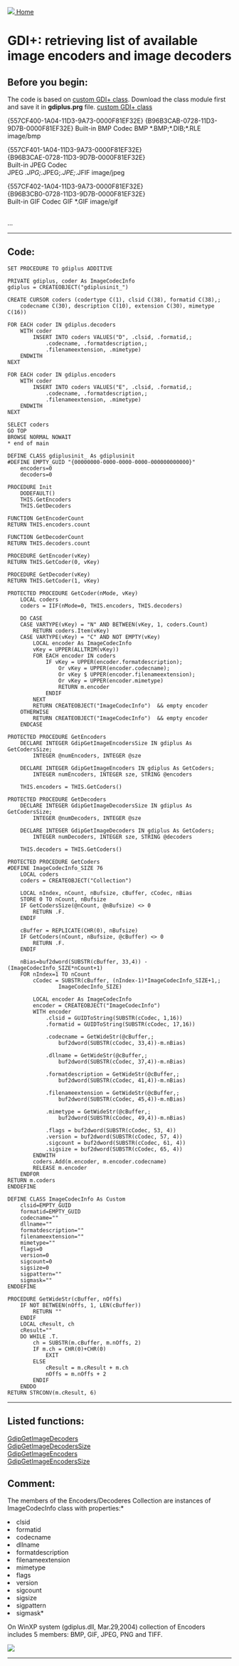 [<img src="../images/home.png"> Home ](https://github.com/VFPX/Win32API)  

# GDI+: retrieving list of available image encoders and image decoders

## Before you begin:
The code is based on <a href="?example=450">custom GDI+ class</a>. Download the class module first and save it in **gdiplus.prg** file. [custom GDI+ class](sample_450.md)  

<div class=precode>{557CF400-1A04-11D3-9A73-0000F81EF32E}  
{B96B3CAB-0728-11D3-9D7B-0000F81EF32E}  
Built-in BMP Codec  
BMP *.BMP;*.DIB;*.RLE image/bmp  

{557CF401-1A04-11D3-9A73-0000F81EF32E}  
{B96B3CAE-0728-11D3-9D7B-0000F81EF32E}  
Built-in JPEG Codec  
JPEG *.JPG;*.JPEG;*.JPE;*.JFIF image/jpeg  

{557CF402-1A04-11D3-9A73-0000F81EF32E}  
{B96B3CB0-0728-11D3-9D7B-0000F81EF32E}  
Built-in GIF Codec GIF *.GIF image/gif</div>  
...  
  
***  


## Code:
```foxpro  
SET PROCEDURE TO gdiplus ADDITIVE

PRIVATE gdiplus, coder As ImageCodecInfo
gdiplus = CREATEOBJECT("gdiplusinit_")

CREATE CURSOR coders (codertype C(1), clsid C(38), formatid C(38),;
	codecname C(30), description C(10), extension C(30), mimetype C(16))

FOR EACH coder IN gdiplus.decoders
	WITH coder
		INSERT INTO coders VALUES("D", .clsid, .formatid,;
			.codecname, .formatdescription,;
			.filenameextension, .mimetype)
	ENDWITH
NEXT

FOR EACH coder IN gdiplus.encoders
	WITH coder
		INSERT INTO coders VALUES("E", .clsid, .formatid,;
			.codecname, .formatdescription,;
			.filenameextension, .mimetype)
	ENDWITH
NEXT

SELECT coders
GO TOP
BROWSE NORMAL NOWAIT
* end of main

DEFINE CLASS gdiplusinit_ As gdiplusinit
#DEFINE EMPTY_GUID "{00000000-0000-0000-0000-000000000000}"
	encoders=0
	decoders=0

PROCEDURE Init
	DODEFAULT()
	THIS.GetEncoders
	THIS.GetDecoders

FUNCTION GetEncoderCount
RETURN THIS.encoders.count

FUNCTION GetDecoderCount
RETURN THIS.decoders.count

PROCEDURE GetEncoder(vKey)
RETURN THIS.GetCoder(0, vKey)

PROCEDURE GetDecoder(vKey)
RETURN THIS.GetCoder(1, vKey)

PROTECTED PROCEDURE GetCoder(nMode, vKey)
	LOCAL coders
	coders = IIF(nMode=0, THIS.encoders, THIS.decoders)
	
	DO CASE
	CASE VARTYPE(vKey) = "N" AND BETWEEN(vKey, 1, coders.Count)
		RETURN coders.Item(vKey)
	CASE VARTYPE(vKey) = "C" AND NOT EMPTY(vKey)
		LOCAL encoder As ImageCodecInfo
		vKey = UPPER(ALLTRIM(vKey))
		FOR EACH encoder IN coders
			IF vKey = UPPER(encoder.formatdescription);
				Or vKey = UPPER(encoder.codecname);
				Or vKey $ UPPER(encoder.filenameextension);
				Or vKey = UPPER(encoder.mimetype)
				RETURN m.encoder
			ENDIF
		NEXT
		RETURN CREATEOBJECT("ImageCodecInfo")  && empty encoder
	OTHERWISE
		RETURN CREATEOBJECT("ImageCodecInfo")  && empty encoder
	ENDCASE

PROTECTED PROCEDURE GetEncoders
	DECLARE INTEGER GdipGetImageEncodersSize IN gdiplus As GetCodersSize;
		INTEGER @numEncoders, INTEGER @sze

	DECLARE INTEGER GdipGetImageEncoders IN gdiplus As GetCoders;
		INTEGER numEncoders, INTEGER sze, STRING @encoders

	THIS.encoders = THIS.GetCoders()
	
PROTECTED PROCEDURE GetDecoders
	DECLARE INTEGER GdipGetImageDecodersSize IN gdiplus As GetCodersSize;
		INTEGER @numDecoders, INTEGER @sze

	DECLARE INTEGER GdipGetImageDecoders IN gdiplus As GetCoders;
		INTEGER numDecoders, INTEGER sze, STRING @decoders

	THIS.decoders = THIS.GetCoders()

PROTECTED PROCEDURE GetCoders
#DEFINE ImageCodecInfo_SIZE 76
	LOCAL coders
	coders = CREATEOBJECT("Collection")

	LOCAL nIndex, nCount, nBufsize, cBuffer, cCodec, nBias
	STORE 0 TO nCount, nBufsize
	IF GetCodersSize(@nCount, @nBufsize) <> 0
		RETURN .F.
	ENDIF

	cBuffer = REPLICATE(CHR(0), nBufsize)
	IF GetCoders(nCount, nBufsize, @cBuffer) <> 0
		RETURN .F.
	ENDIF

	nBias=buf2dword(SUBSTR(cBuffer, 33,4)) - (ImageCodecInfo_SIZE*nCount+1)
	FOR nIndex=1 TO nCount
		cCodec = SUBSTR(cBuffer, (nIndex-1)*ImageCodecInfo_SIZE+1,;
				ImageCodecInfo_SIZE)

		LOCAL encoder As ImageCodecInfo
		encoder = CREATEOBJECT("ImageCodecInfo")
		WITH encoder
			.clsid = GUIDToString(SUBSTR(cCodec, 1,16))
			.formatid = GUIDToString(SUBSTR(cCodec, 17,16))

			.codecname = GetWideStr(@cBuffer,;
				buf2dword(SUBSTR(cCodec, 33,4))-m.nBias)

			.dllname = GetWideStr(@cBuffer,;
				buf2dword(SUBSTR(cCodec, 37,4))-m.nBias)

			.formatdescription = GetWideStr(@cBuffer,;
				buf2dword(SUBSTR(cCodec, 41,4))-m.nBias)

			.filenameextension = GetWideStr(@cBuffer,;
				buf2dword(SUBSTR(cCodec, 45,4))-m.nBias)

			.mimetype = GetWideStr(@cBuffer,;
				buf2dword(SUBSTR(cCodec, 49,4))-m.nBias)

			.flags = buf2dword(SUBSTR(cCodec, 53, 4))
			.version = buf2dword(SUBSTR(cCodec, 57, 4))
			.sigcount = buf2dword(SUBSTR(cCodec, 61, 4))
			.sigsize = buf2dword(SUBSTR(cCodec, 65, 4))
		ENDWITH
		coders.Add(m.encoder, m.encoder.codecname)
		RELEASE m.encoder
	ENDFOR
RETURN m.coders
ENDDEFINE

DEFINE CLASS ImageCodecInfo As Custom
	clsid=EMPTY_GUID
	formatid=EMPTY_GUID
	codecname=""
	dllname=""
	formatdescription=""
	filenameextension=""
	mimetype=""
	flags=0
	version=0
	sigcount=0
	sigsize=0
	sigpattern=""
	sigmask=""
ENDDEFINE

PROCEDURE GetWideStr(cBuffer, nOffs)
	IF NOT BETWEEN(nOffs, 1, LEN(cBuffer))
		RETURN ""
	ENDIF
	LOCAL cResult, ch
	cResult=""
	DO WHILE .T.
		ch = SUBSTR(m.cBuffer, m.nOffs, 2)
		IF m.ch = CHR(0)+CHR(0)
			EXIT
		ELSE
			cResult = m.cResult + m.ch
			nOffs = m.nOffs + 2
		ENDIF
	ENDDO
RETURN STRCONV(m.cResult, 6)  
```  
***  


## Listed functions:
[GdipGetImageDecoders](../libraries/gdiplus/GdipGetImageDecoders.md)  
[GdipGetImageDecodersSize](../libraries/gdiplus/GdipGetImageDecodersSize.md)  
[GdipGetImageEncoders](../libraries/gdiplus/GdipGetImageEncoders.md)  
[GdipGetImageEncodersSize](../libraries/gdiplus/GdipGetImageEncodersSize.md)  

## Comment:
The members of the Encoders/Decoderes Collection are instances of ImageCodecInfo class with properties:*  
<LI>clsid  
<LI>formatid  
<LI>codecname  
<LI>dllname  
<LI>formatdescription  
<LI>filenameextension  
<LI>mimetype  
<LI>flags  
<LI>version  
<LI>sigcount  
<LI>sigsize  
<LI>sigpattern  
<LI>sigmask*  
  
On WinXP system (gdiplus.dll, Mar.29,2004) collection of Encoders includes 5 members: BMP, GIF, JPEG, PNG and TIFF.  
  
<img src="images/net_imageformat_enum.png">  
  
***  

